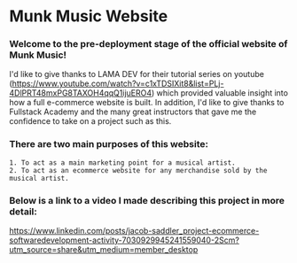# Munk Music Website

### Welcome to the pre-deployment stage of the official website of Munk Music!

I'd like to give thanks to LAMA DEV for their tutorial series on youtube (https://www.youtube.com/watch?v=c1xTDSIXit8&list=PLj-4DlPRT48mxPG8TAXOH4qqQ1ijuERO4) which provided valuable insight into how a full e-commerce website is built. In addition, I'd like to give thanks to Fullstack Academy and the many great instructors that gave me the confidence to take on a project such as this.

### There are two main purposes of this website:

    1. To act as a main marketing point for a musical artist.
    2. To act as an ecommerce website for any merchandise sold by the musical artist.


### Below is a link to a video I made describing this project in more detail:

https://www.linkedin.com/posts/jacob-saddler_project-ecommerce-softwaredevelopment-activity-7030929945241559040-2Scm?utm_source=share&utm_medium=member_desktop
